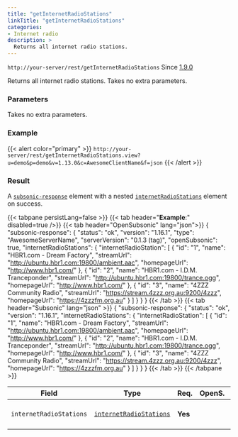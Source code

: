```yaml
---
title: "getInternetRadioStations"
linkTitle: "getInternetRadioStations"
categories:
- Internet radio
description: >
  Returns all internet radio stations.
---
```


`http://your-server/rest/getInternetRadioStations` Since [1.9.0](../../subsonic-versions)

Returns all internet radio stations. Takes no extra parameters.

### Parameters

Takes no extra parameters.

### Example

{{< alert color="primary" >}} `http://your-server/rest/getInternetRadioStations.view?u=demo&p=demo&v=1.13.0&c=AwesomeClientName&f=json` {{< /alert >}}

### Result

A [`subsonic-response`](../../responses/subsonic-response) element with a nested [`internetRadioStations`](../../responses/internetradiostations) element on success.

{{< tabpane persistLang=false >}}
{{< tab header="**Example**:" disabled=true />}}
{{< tab header="OpenSubsonic" lang="json">}}
{
  "subsonic-response": {
    "status": "ok",
    "version": "1.16.1",
    "type": "AwesomeServerName",
    "serverVersion": "0.1.3 (tag)",
    "openSubsonic": true,
    "internetRadioStations": {
      "internetRadioStation": [
        {
          "id": "1",
          "name": "HBR1.com - Dream Factory",
          "streamUrl": "http://ubuntu.hbr1.com:19800/ambient.aac",
          "homepageUrl": "http://www.hbr1.com/"
        },
        {
          "id": "2",
          "name": "HBR1.com - I.D.M. Tranceponder",
          "streamUrl": "http://ubuntu.hbr1.com:19800/trance.ogg",
          "homepageUrl": "http://www.hbr1.com/"
        },
        {
          "id": "3",
          "name": "4ZZZ Community Radio",
          "streamUrl": "https://stream.4zzz.org.au:9200/4zzz",
          "homepageUrl": "https://4zzzfm.org.au"
        }
      ]
    }
  }
}
{{< /tab >}}
{{< tab header="Subsonic" lang="json" >}}
{
  "subsonic-response": {
    "status": "ok",
    "version": "1.16.1",
    "internetRadioStations": {
      "internetRadioStation": [
        {
          "id": "1",
          "name": "HBR1.com - Dream Factory",
          "streamUrl": "http://ubuntu.hbr1.com:19800/ambient.aac",
          "homepageUrl": "http://www.hbr1.com/"
        },
        {
          "id": "2",
          "name": "HBR1.com - I.D.M. Tranceponder",
          "streamUrl": "http://ubuntu.hbr1.com:19800/trance.ogg",
          "homepageUrl": "http://www.hbr1.com/"
        },
        {
          "id": "3",
          "name": "4ZZZ Community Radio",
          "streamUrl": "https://stream.4zzz.org.au:9200/4zzz",
          "homepageUrl": "https://4zzzfm.org.au"
        }
      ]
    }
  }
}
{{< /tab >}}
{{< /tabpane >}}

| Field |  Type | Req. | OpenS. | Details |
| --- | --- | --- | --- | --- |
| `internetRadioStations` | [`internetRadioStations`](../../responses/internetradiostations) | **Yes** |   | The radio stations|
